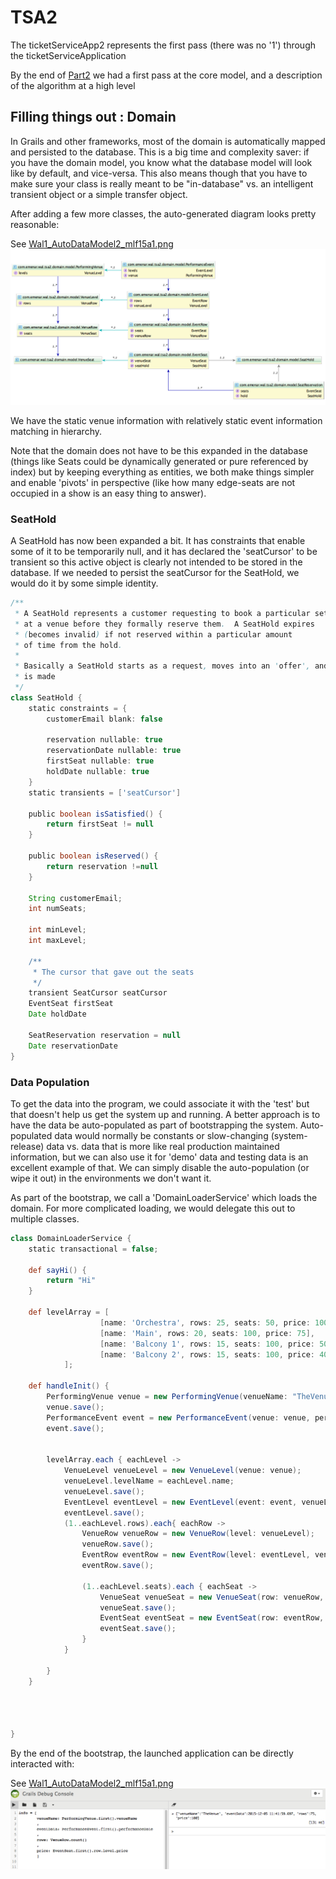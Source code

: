 # TSA2

The ticketServiceApp2 represents the first pass (there was no '1') through the ticketServiceApplication

By the end of [Part2](tas2_Part2.md) we had a first pass at the core model, and a description of the algorithm
at a high level

## Filling things out : Domain

In Grails and other frameworks, most of the domain is automatically mapped and persisted to the database.
This is a big time and complexity saver: if you have the domain model, you know what the database model
will look like by default, and vice-versa.  This also means though that you have to make sure your class
is really meant to be "in-database" vs. an intelligent transient object or a simple transfer object.

After adding a few more classes, the auto-generated diagram looks pretty reasonable:

See [Wal1_AutoDataModel2_mlf15a1.png](tas2_Part3/Wal1_AutoDataModel2_mlf15a1.png)
<img src="https://raw.githubusercontent.com/markfussell/walrepo1_fluffy-octo-kidney/master/doc/tas2_Part3/Wal1_AutoDataModel2_mlf15a1.png" />

We have the static venue information with relatively static event information matching in hierarchy.

Note that the domain does not have to be this expanded in the database (things like Seats could be dynamically 
generated or pure referenced by index) but by keeping everything as entities, we both make things simpler and
enable 'pivots' in perspective (like how many edge-seats are not occupied in a show is an easy thing to answer).

### SeatHold

A SeatHold has now been expanded a bit.  It has constraints that enable some of it to be temporarily null,
and it has declared the 'seatCursor' to be transient so this active object is clearly not intended to be stored
in the database.  If we needed to persist the seatCursor for the SeatHold, we would do it by some simple identity.

```groovy
/**
 * A SeatHold represents a customer requesting to book a particular set of seats
 * at a venue before they formally reserve them.  A SeatHold expires
 * (becomes invalid) if not reserved within a particular amount
 * of time from the hold.
 *
 * Basically a SeatHold starts as a request, moves into an 'offer', and then the offer expires or the reservation
 * is made
 */
class SeatHold {
    static constraints = {
        customerEmail blank: false

        reservation nullable: true
        reservationDate nullable: true
        firstSeat nullable: true
        holdDate nullable: true
    }
    static transients = ['seatCursor']

    public boolean isSatisfied() {
        return firstSeat != null
    }

    public boolean isReserved() {
        return reservation !=null
    }

    String customerEmail;
    int numSeats;

    int minLevel;
    int maxLevel;

    /**
     * The cursor that gave out the seats
     */
    transient SeatCursor seatCursor
    EventSeat firstSeat
    Date holdDate

    SeatReservation reservation = null
    Date reservationDate
}
```

### Data Population

To get the data into the program, we could associate it with the 'test' but that doesn't help us get the system
up and running.  A better approach is to have the data be auto-populated as part of bootstrapping the system.
Auto-populated data would normally be constants or slow-changing (system-release) data vs. data that is 
more like real production maintained information, but we can also use it for 'demo' data and testing data
is an excellent example of that.  We can simply disable the auto-population (or wipe it out) in the environments
we don't want it.

As part of the bootstrap, we call a 'DomainLoaderService' which loads the domain.  For more complicated loading,
we would delegate this out to multiple classes.

```groovy
class DomainLoaderService {
    static transactional = false;

    def sayHi() {
        return "Hi"
    }

    def levelArray = [
                    [name: 'Orchestra', rows: 25, seats: 50, price: 100],
                    [name: 'Main', rows: 20, seats: 100, price: 75],
                    [name: 'Balcony 1', rows: 15, seats: 100, price: 50],
                    [name: 'Balcony 2', rows: 15, seats: 100, price: 40]
            ];

    def handleInit() {
        PerformingVenue venue = new PerformingVenue(venueName: "TheVenue")
        venue.save();
        PerformanceEvent event = new PerformanceEvent(venue: venue, performanceDate: new Date())
        event.save();


        levelArray.each { eachLevel ->
            VenueLevel venueLevel = new VenueLevel(venue: venue);
            venueLevel.levelName = eachLevel.name;
            venueLevel.save();
            EventLevel eventLevel = new EventLevel(event: event, venueLevel: venueLevel, price: eachLevel.price);
            eventLevel.save();
            (1..eachLevel.rows).each{ eachRow ->
                VenueRow venueRow = new VenueRow(level: venueLevel);
                venueRow.save();
                EventRow eventRow = new EventRow(level: eventLevel, venueRow: venueRow);
                eventRow.save();

                (1..eachLevel.seats).each { eachSeat ->
                    VenueSeat venueSeat = new VenueSeat(row: venueRow, rowSeatNumber: eachSeat);
                    venueSeat.save();
                    EventSeat eventSeat = new EventSeat(row: eventRow, venueSeat: venueSeat);
                    eventSeat.save();
                }
            }

        }
    }




}
```

By the end of the bootstrap, the launched application can be directly interacted with:

See [Wal1_AutoDataModel2_mlf15a1.png](tas2_Part3/Wal1_DomainDataLoad_mlf15a1.png)
<img src="https://raw.githubusercontent.com/markfussell/walrepo1_fluffy-octo-kidney/master/doc/tas2_Part3/Wal1_DomainDataLoad_mlf15a1.png" />



   

   